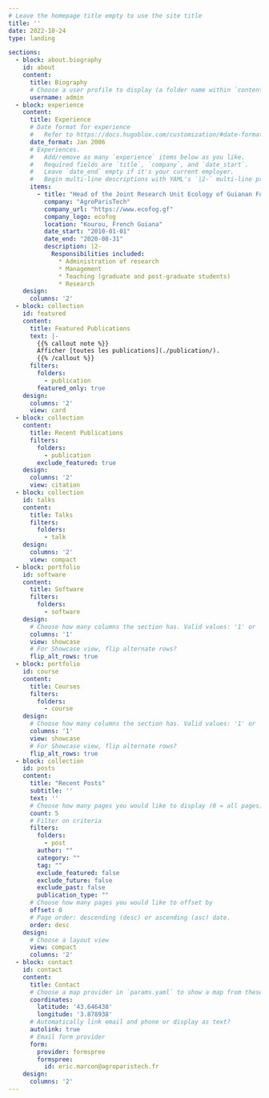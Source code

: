 ```yaml
---
# Leave the homepage title empty to use the site title
title: ''
date: 2022-10-24
type: landing

sections:
  - block: about.biography
    id: about
    content:
      title: Biography
      # Choose a user profile to display (a folder name within `content/authors/`)
      username: admin
  - block: experience
    content:
      title: Experience
      # Date format for experience
      #   Refer to https://docs.hugoblox.com/customization/#date-format
      date_format: Jan 2006
      # Experiences.
      #   Add/remove as many `experience` items below as you like.
      #   Required fields are `title`, `company`, and `date_start`.
      #   Leave `date_end` empty if it's your current employer.
      #   Begin multi-line descriptions with YAML's `|2-` multi-line prefix.
      items:
        - title: "Head of the Joint Research Unit Ecology of Guianan Forests (UMR EcoFoG"
          company: "AgroParisTech"
          company_url: "https://www.ecofog.gf"
          company_logo: ecofog
          location: "Kourou, French Guiana"
          date_start: "2010-01-01"
          date_end: "2020-08-31"
          description: |2-
            Responsibilities included:
              * Administration of research 
              * Management
              * Teaching (graduate and post-graduate students)
              * Research
    design:
      columns: '2'
  - block: collection
    id: featured
    content:
      title: Featured Publications
      text: |-
        {{% callout note %}}
        Afficher [toutes les publications](./publication/).
        {{% /callout %}}
      filters:
        folders:
          - publication
        featured_only: true
    design:
      columns: '2'
      view: card
  - block: collection
    content:
      title: Recent Publications
      filters:
        folders:
          - publication
        exclude_featured: true
    design:
      columns: '2'
      view: citation
  - block: collection
    id: talks
    content:
      title: Talks
      filters:
        folders:
          - talk
    design:
      columns: '2'
      view: compact
  - block: portfolio
    id: software
    content:
      title: Software
      filters:
        folders:
          - software
    design:
      # Choose how many columns the section has. Valid values: '1' or '2'.
      columns: '1'
      view: showcase
      # For Showcase view, flip alternate rows?
      flip_alt_rows: true
  - block: portfolio
    id: course
    content:
      title: Courses
      filters:
        folders:
          - course
    design:
      # Choose how many columns the section has. Valid values: '1' or '2'.
      columns: '1'
      view: showcase
      # For Showcase view, flip alternate rows?
      flip_alt_rows: true
  - block: collection
    id: posts
    content:
      title: "Recent Posts"
      subtitle: ''
      text: ''
      # Choose how many pages you would like to display (0 = all pages)
      count: 5
      # Filter on criteria
      filters:
        folders:
          - post
        author: ""
        category: ""
        tag: ""
        exclude_featured: false
        exclude_future: false
        exclude_past: false
        publication_type: ""
      # Choose how many pages you would like to offset by
      offset: 0
      # Page order: descending (desc) or ascending (asc) date.
      order: desc
    design:
      # Choose a layout view
      view: compact
      columns: '2'
  - block: contact
    id: contact
    content:
      title: Contact
      # Choose a map provider in `params.yaml` to show a map from these coordinates
      coordinates:
        latitude: '43.646438'
        longitude: '3.878938'  
      # Automatically link email and phone or display as text?
      autolink: true
      # Email form provider
      form:
        provider: formspree
        formspree:
          id: eric.marcon@agroparistech.fr
    design:
      columns: '2'
---
```

